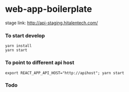 # web-app-boilerplate
stage link: http://api-staging.hitalentech.com/
### To start develop
```
yarn install
yarn start
```
### To point to different api host
```
export REACT_APP_API_HOST="http://apihost"; yarn start
```
### Todo


